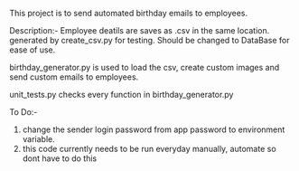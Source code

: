 This project is to send automated birthday emails to employees.

Description:- 
Employee deatils are saves as .csv in the same location. generated by create_csv.py for testing. Should be changed to DataBase for ease of use.

birthday_generator.py is used to load the csv, create custom images and send custom emails to employees. 

unit_tests.py checks every function in birthday_generator.py

To Do:-
1. change the sender login password from app password to environment variable.
2. this code currently needs to be run everyday manually, automate so dont have to do this
